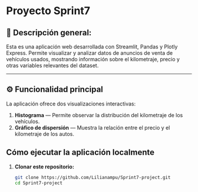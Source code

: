 # Proyecto Sprint7

## 📘 Descripción general: 
Esta es una aplicación web desarrollada con Streamlit, Pandas y Plotly Express. Permite visualizar y analizar datos de anuncios de venta de vehículos usados, mostrando información sobre el kilometraje, precio y otras variables relevantes del dataset.

---

## ⚙️ Funcionalidad principal
La aplicación ofrece dos visualizaciones interactivas:
1. **Histograma** — Permite observar la distribución del kilometraje de los vehículos.
2. **Gráfico de dispersión** — Muestra la relación entre el precio y el kilometraje de los autos.

## Cómo ejecutar la aplicación localmente

1. **Clonar este repositorio:**
   ```bash
   git clone https://github.com/Lilianampu/Sprint7-project.git
   cd Sprint7-project